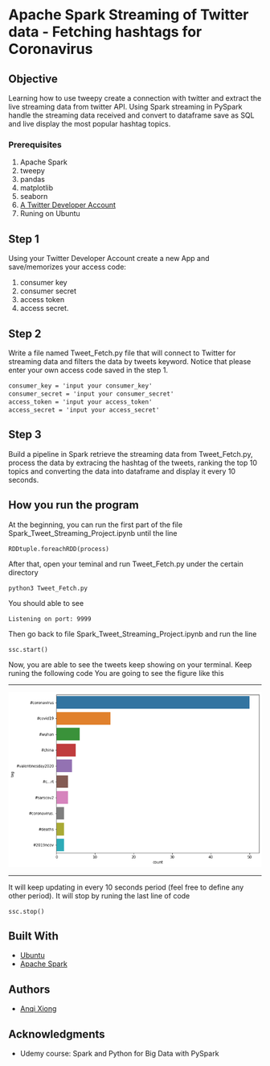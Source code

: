 # Apache Spark Streaming of Twitter data - Fetching hashtags for Coronavirus

## Objective
Learning how to use tweepy create a connection with twitter and extract the live streaming data from twitter API. Using Spark streaming in PySpark handle the streaming data received and convert to dataframe save as SQL and live display the most popular hashtag topics.

### Prerequisites

1. Apache Spark
2. tweepy
3. pandas
4. matplotlib
5. seaborn
6. [A Twitter Developer Account](https://developer.twitter.com/)
7. Runing on Ubuntu

## Step 1
Using your Twitter Developer Account create a new App and save/memorizes your access code: 
1. consumer key
2. consumer secret
3. access token
4. access secret.

## Step 2
Write a file named Tweet_Fetch.py file that will connect to Twitter for streaming data and filters the data by tweets keyword. Notice that please enter your own access code saved in the step 1.
```
consumer_key = 'input your consumer_key'
consumer_secret = 'input your consumer_secret'
access_token = 'input your access_token'
access_secret = 'input your access_secret'
```

## Step 3
Build a pipeline in Spark retrieve the streaming data from Tweet_Fetch.py, process the data by extracing the hashtag of the tweets, ranking the top 10 topics and converting the data into dataframe and display it every 10 seconds.

## How you run the program
At the beginning, you can run the first part of the file Spark\_Tweet\_Streaming\_Project.ipynb until the line
```
RDDtuple.foreachRDD(process)
```
After that, open your teminal and run Tweet_Fetch.py under the certain directory
```
python3 Tweet_Fetch.py
```
You should able to see
```
Listening on port: 9999
```
Then go back to file Spark\_Tweet\_Streaming\_Project.ipynb and run the line
```
ssc.start()
```
Now, you are able to see the tweets keep showing on your terminal. Keep runing the following code
You are going to see the figure like this

***

![alt text](https://github.com/rhettxio/Apache-Spark-Streaming-of-twitter-data/blob/master/top10ranktag.png)

***

It will keep updating in every 10 seconds period (feel free to define any other period).
It will stop by runing the last line of code
```
ssc.stop()
```

## Built With

* [Ubuntu](https://ubuntu.com/)
* [Apache Spark](https://maven.apache.org/)

## Authors

* [Anqi Xiong](https://github.com/rhettxio/Apache-Spark-Streaming-of-twitter-data)

## Acknowledgments

* Udemy course: Spark and Python for Big Data with PySpark

